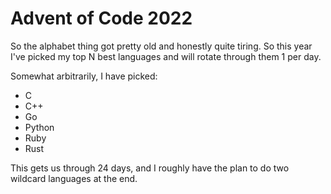 # Advent of Code 2022

So the alphabet thing got pretty old and honestly quite tiring. So this year I've picked my top N best languages
and will rotate through them 1 per day.

Somewhat arbitrarily, I have picked:
- C
- C++
- Go
- Python
- Ruby
- Rust

This gets us through 24 days, and I roughly have the plan to do two wildcard languages at the end.